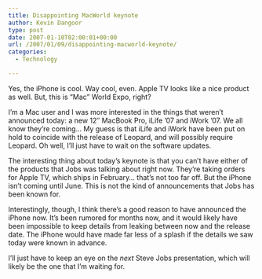 ```yaml
---
title: Disappointing MacWorld keynote
author: Kevin Dangoor
type: post
date: 2007-01-10T02:00:01+00:00
url: /2007/01/09/disappointing-macworld-keynote/
categories:
  - Technology

---
```

Yes, the iPhone is cool. Way cool, even. Apple TV looks like a nice product as well. But, this is &#8220;Mac&#8221; World Expo, right?

I&#8217;m a Mac user and I was more interested in the things that weren&#8217;t announced today: a new 12&#8243; MacBook Pro, iLife &#8217;07 and iWork &#8217;07. We all know they&#8217;re coming&#8230; My guess is that iLife and iWork have been put on hold to coincide with the release of Leopard, and will possibly require Leopard. Oh well, I&#8217;ll just have to wait on the software updates.

The interesting thing about today&#8217;s keynote is that you can&#8217;t have either of the products that Jobs was talking about right now. They&#8217;re taking orders for Apple TV, which ships in February&#8230; that&#8217;s not too far off. But the iPhone isn&#8217;t coming until June. This is not the kind of announcements that Jobs has been known for.

Interestingly, though, I think there&#8217;s a good reason to have announced the iPhone now. It&#8217;s been rumored for months now, and it would likely have been impossible to keep details from leaking between now and the release date. The iPhone would have made far less of a splash if the details we saw today were known in advance.

I&#8217;ll just have to keep an eye on the _next_ Steve Jobs presentation, which will likely be the one that I&#8217;m waiting for.